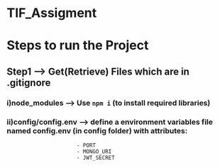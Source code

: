 # TIF_Assigment

# Steps to run the Project

## Step1 --> Get(Retrieve) Files which are in .gitignore
### i)node_modules --> Use ```npm i``` (to install required libraries)
### ii)config/config.env --> define a environment variables file named config.env (in config folder) with attributes:
                          - PORT
                          - MONGO_URI
                          - JWT_SECRET 
